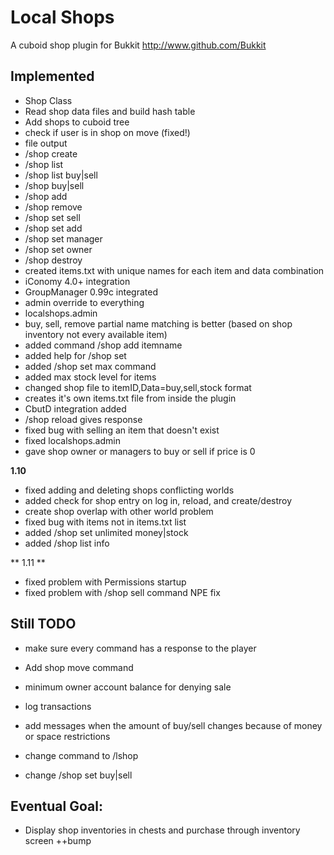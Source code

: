 Local Shops
======

A cuboid shop plugin for Bukkit
http://www.github.com/Bukkit

Implemented
-----------

* Shop Class
* Read shop data files and build hash table
* Add shops to cuboid tree
* check if user is in shop on move (fixed!)
* file output
* /shop create
* /shop list
* /shop list buy|sell
* /shop buy|sell
* /shop add
* /shop remove
* /shop set sell
* /shop set add
* /shop set manager
* /shop set owner
* /shop destroy
* created items.txt with unique names for each item and data combination
* iConomy 4.0+ integration
* GroupManager 0.99c integrated
* admin override to everything
* localshops.admin
* buy, sell, remove partial name matching is better (based on shop inventory not every available item)
* added command /shop add itemname
* added help for /shop set
* added /shop set max command
* added max stock level for items
* changed shop file to itemID,Data=buy,sell,stock format
* creates it's own items.txt file from inside the plugin
* CbutD integration added
* /shop reload gives response
* fixed bug with selling an item that doesn't exist
* fixed localshops.admin
* gave shop owner or managers to buy or sell if price is 0

**1.10**
* fixed adding and deleting shops conflicting worlds
* added check for shop entry on log in, reload, and create/destroy
* create shop overlap with other world problem
* fixed bug with items not in items.txt list
* added /shop set unlimited money|stock
* added /shop list info

** 1.11 **
* fixed problem with Permissions startup
* fixed problem with /shop sell command NPE fix

Still TODO
-----------

* make sure every command has a response to the player
* Add shop move command
* minimum owner account balance for denying sale
* log transactions
* add messages when the amount of buy/sell changes because of money or space restrictions

* change command to /lshop
* change /shop set buy|sell

Eventual Goal:
-----------
* Display shop inventories in chests and purchase through inventory screen ++bump